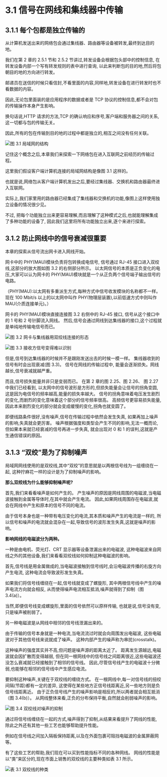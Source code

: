 # 3.1 信号在网线和集线器中传输

## 3.1.1 每个包都是独立传输的

从计算机发送出来的网络包会通过集线器、路由器等设备被转发,最终到达目的地。

我们在第 2 章的 2.5.1 节和 2.5.2 节讲过,转发设备会根据包头部中的控制信息,
在转发设备内部一个写有转发规则的表中进行查询, 以此来判断包的目的地,然后将包朝目的地的方向进行转发。

邮递员在送信的时候只看信封,不看里面的内容,同样地,转发设备在进行转发时也不看数据的内容。

因此,无论包里面装的是应用程序的数据或者是 TCP 协议的控制信息,都不会对包的传输操作本身产生影响。

换句话说,HTTP 请求的方法,TCP 的确认响应和序号,客户端和服务器之间的关系,这一切都与包的传输无关。

因此,所有的包在传输到目的地的过程中都是独立的,相互之间没有任何关联。

![图 3.1 局域网的结构](images/3.1.png)

记住这个概念之后,本章我们来探索一下网络包在进入互联网之前经历的传输过程。

这里我们假设客户端计算机连接的局域网结构是像图 3.1 这样的。

也就是说,网络包从客户端计算机发出之后,要经过集线器、交换机和路由器最终进入互联网。

实际上,我们家里用的路由器已经集成了集线器和交换机的功能,像图上这样使用独立设备的情况很少见。

不过, 把每个功能独立出来更容易理解,而且理解了这种模式之后,也就能理解集成了多种功能的设备了,
因此我们这里将所有功能独立出来,逐个来进行探索。

## 3.1.2 防止网线中的信号衰减很重要

本章的探索从信号流出网卡进入网线开始。

网卡中的 PHY(MAU)模块负责将包转换成电信号,
信号通过 RJ-45 接口进入双绞线,这部分的放大图如图 3.2 的右侧部分所示。
以太网信号的本质是正负变化的电压,大家可以认为网卡的 PHY(MAU)模块就是一个从正负两个信号端子输出信号的电路。

（PHY(MAU):以太网有多重派生方式,每种方式中信号收发模块的名称都不一样。
现在 100 Mbit/s 以上的以太网中叫作 PHY(物理层装置),以前低速方式中则叫作 MAU(介质连接单元)。）

网卡的 PHY(MAU)模块直接连接图 3.2 右侧中的 RJ-45 接口,
信号从这个接口中的 1 号和 2 号针脚流入网线。
然后,信号会通过网线到达集线器的接口,这个过程就是单纯地传输电信号而已。

![图 3.2 网卡与集线器用双绞线连接的形态](images/3.2.png)

![图 3.3 接收方信号变得难以识别](images/3.3.png)

但是,信号到达集线器的时候并不是跟刚发送出去的时候一模一样。 
集线器收到的信号有时会出现衰减(图 3.3)。
信号在网线的传输过程中, 能量会逐渐损失。网线越长,信号衰减就越严重。

而且,信号损失能量并非只是变弱而已。
在第 2 章的图 2.25、图 2.26、 图 2.27 中我们已经看到,
以太网中的信号波形是方形的,但损失能量会让信号的拐角变圆,这是因为电信号的频率越高,能量的损失率越大。
信号的拐角意味着电压发生剧烈的变化,而剧烈的变化意味着这个部分的信号频率很高。
高频信号更容易损失能量,因此本来剧烈变化的部分就会变成缓慢的变化,拐角也就变圆了。

即便线路条件很好,没有噪声,信号在传输过程中依然会发生失真, 如果再加上噪声的影响,失真就会更厉害。
噪声根据强度和类型会产生不同的影响,无法一概而论,但如果本来就已经衰减的信号再进一步失真, 
就会出现对 0 和 1 的误判,这就是产生通信错误的原因。

## 3.1.3 “双绞”是为了抑制噪声

局域网网线使用的是双绞线,其中“双绞”的意思就是以两根信号线为一组缠绕在一起,
这种拧麻花一样的设计是为了抑制噪声的影响。

**那么双绞线为什么能够抑制噪声呢?**

首先,我们来看看噪声是如何产生的。
产生噪声的原因是网线周围的电磁波,当电磁波接触到金属等导体时,在其中就会产生电流。
因此,如果网线周围存在电磁波,就会在网线中产生和原本的信号不同的电流。

由于信号本身也是一种带有电压变化的电流,其本质和噪声产生的电流是一样的,
所以信号和噪声的电流就会混杂在一起,导致信号的波形发生失真,这就是噪声的影响。

**影响网线的电磁波分为两种。**

一种是由电机、荧光灯、CRT 显示器等设备泄漏出来的电磁波,
这种电磁波来自网线之外的其他设备,我们来看看双绞线如何抑制这种电磁波的影响。

首先,信号线是用金属做成的,当电磁波接触到信号线时,会沿电磁波传播的右旋方向产生电流,
这种电流会导致波形发生失真。

如果我们将信号线缠绕在一起,信号线就变成了螺旋形,
其中两根信号线中产生的噪声电流方向就会相反,
从而使得噪声电流相互抵消,噪声就得到了抑制（图 3.4(a)）。

当然,即便信号线变成螺旋形,里面的信号依然可以原样传输,
也就是说,信号没有变,只是噪声被削弱了。

另一种电磁波是从网线中相邻的信号线泄漏出来的。

由于传输的信号本身就是一种电流,当电流流过时就会向周围发出电磁波,
这些电磁波对于其他信号线来说就成了噪声。
这种内部产生的噪声称为串扰(crosstalk)。

这种噪声的强度其实并不高,但问题是噪声源的距离太近了。
距离发生源越远,电磁波就会因扩散而变得越弱,
但在同一根网线中的信号线之间距离很近,这些电磁波还没怎么衰减就已经接触到了相邻的信号线。
因此,尽管信号线产生的电磁波十分微弱,也能够在相邻的信号线中产生感应电流。

要抑制这种噪声,关键在于双绞线的缠绕方式。
在一根网线中,每一对信号线的扭绞间隔(节距)都有一定的差异,
这使得在某些地方正信号线距离近,另一些地方则是负信号线距离近。
由于正负信号线产生的噪声影响是相反的,所以两者就会相互抵消（图 3.4(b)）。
从网线整体来看,正负的分布保持平衡,自然就会削弱噪声的影响。

![图 3.4 双绞线对噪声的抑制](images/3.4.png)

通过将信号线缠绕在一起的方式,噪声得到了抑制,从结果来看提升了网线的性能,
除此之外还有其他一些工艺也能够帮助提升性能。

例如在信号线之间加入隔板保持距离,以及在外面包裹可阻挡电磁波的金属屏蔽网等。

有了这些工艺的帮助,我们现在可以买到性能指标不同的各种网线。
网线的性能是以“类”来区分的,现在市面上销售的双绞线的主要种类如表 3.1 所示。

![表 3.1 双绞线的种类](images/3.1.tb.png)


